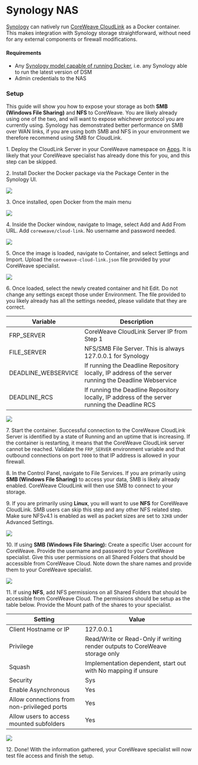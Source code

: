 # Synology NAS

[Synology](https://www.synology.com) can natively run [CoreWeave CloudLink](./#cloud-link) as a Docker container. This makes integration with Synology storage straightforward, without need for any external components or firewall modifications.

#### Requirements

* Any [Synology model capable of running Docker](https://www.synology.com/en-us/dsm/packages/Docker), i.e. any Synology able to run the latest version of DSM
* Admin credentials to the NAS

### Setup

This guide will show you how to expose your storage as both **SMB (Windows File Sharing)** and **NFS** to CoreWeave. You are likely already using one of the two, and will want to expose whichever protocol you are currently using. Synology has demonstrated better performance on SMB over WAN links, if you are using both SMB and NFS in your environment we therefore recommend using SMB for CloudLink.

1\. Deploy the CloudLink Server in your CoreWeave namespace on [Apps](https://apps.coreweave.com). It is likely that your CoreWeave specialist has already done this for you, and this step can be skipped.

2\. Install Docker the Docker package via the Package Center in the Synology UI.

![](../../../.gitbook/assets/screen-shot-2021-03-05-at-2.42.49-pm.png)

3\. Once installed, open Docker from the main menu

![](../../../.gitbook/assets/screen-shot-2021-03-05-at-2.42.58-pm.png)

4\. Inside the Docker window, navigate to Image, select Add and Add From URL. Add `coreweave/cloud-link`. No username and password needed.

![](../../../.gitbook/assets/screen-shot-2021-03-05-at-2.43.55-pm.png)

5\. Once the image is loaded, navigate to Container, and select Settings and Import. Upload the `coreweave-cloud-link.json` file provided by your CoreWeave specialist.

![](../../../.gitbook/assets/screen-shot-2021-03-05-at-4.55.35-pm.png)

6\. Once loaded, select the newly created container and hit Edit. Do not change any settings except those under Environment. The file provided to you likely already has all the settings needed, please validate that they are correct.

| Variable             | Description                                                                                          |
| -------------------- | ---------------------------------------------------------------------------------------------------- |
| FRP\_SERVER          | CoreWeave CloudLink Server IP from Step 1                                                            |
| FILE\_SERVER         | NFS/SMB File Server. This is always 127.0.0.1 for Synology                                           |
| DEADLINE\_WEBSERVICE | If running the Deadline Repository locally, IP address of the server running the Deadline Webservice |
| DEADLINE\_RCS        | If running the Deadline Repository locally, IP address of the server running the Deadline RCS        |

![](../../../.gitbook/assets/screen-shot-2021-03-05-at-5.06.50-pm.png)

7\. Start the container. Successful connection to the CoreWeave CloudLink Server is identified by a state of Running and an uptime that is increasing. If the container is restarting, it means that the CoreWeave CloudLink server cannot be reached. Validate the `FRP_SERVER` environment variable and that outbound connections on port `7000` to that IP address is allowed in your firewall.

8\. In the Control Panel, navigate to File Services. If you are primarily using **SMB (Windows File Sharing)** to access your data, SMB is likely already enabled. CoreWeave CloudLink will then use SMB to connect to your storage.

9\. If you are primarily using **Linux**, you will want to use **NFS** for CoreWeave CloudLink. SMB users can skip this step and any other NFS related step. Make sure NFSv4.1 is enabled as well as packet sizes are set to `32KB` under Advanced Settings.

![](../../../.gitbook/assets/screen-shot-2021-03-05-at-5.27.02-pm.png)

10\. If using **SMB (Windows File Sharing):** Create a specific User account for CoreWeave. Provide the username and password to your CoreWeave specialist. Give this user permissions on all Shared Folders that should be accessible from CoreWeave Cloud. Note down the share names and provide them to your CoreWeave specialist.

![](../../../.gitbook/assets/screen-shot-2021-03-05-at-5.30.57-pm.png)

11\. If using **NFS**, add NFS permissions on all Shared Folders that should be accessible from CoreWeave Cloud. The permissions should be setup as the table below. Provide the Mount path of the shares to your specialist.

| Setting                                     | Value                                                                       |
| ------------------------------------------- | --------------------------------------------------------------------------- |
| Client Hostname or IP                       | 127.0.0.1                                                                   |
| Privilege                                   | Read/Write or Read-Only if writing render outputs to CoreWeave storage only |
| Squash                                      | Implementation dependent, start out with No mapping if unsure               |
| Security                                    | Sys                                                                         |
| Enable Asynchronous                         | Yes                                                                         |
| Allow connections from non-privileged ports | Yes                                                                         |
| Allow users to access mounted subfolders    | Yes                                                                         |

![](../../../.gitbook/assets/screen-shot-2021-03-05-at-5.33.30-pm.png)

12\. Done! With the information gathered, your CoreWeave specialist will now test file access and finish the setup.
